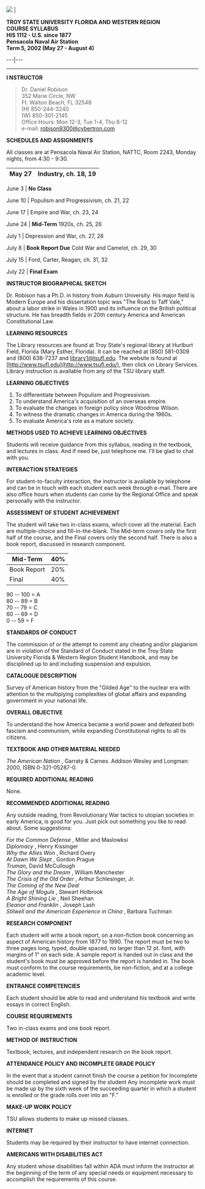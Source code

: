 ![](../images/TSUflamegif.gif) |

**TROY STATE UNIVERSITY FLORIDA AND WESTERN REGION  
COURSE SYLLABUS  
HIS 1112 - U.S. since 1877  
Pensacola Naval Air Station  
Term 5, 2002 (May 27 - August 4)**  
  
---|---  
  
* * *  
  
**I NSTRUCTOR**

> Dr. Daniel Robison  
>  352 Marie Circle, NW  
>  Ft. Walton Beach, FL 32548  
>  (H) 850-244-3240  
>  (W) 850-301-2145  
>  Office Hours: Mon 12-3, Tue 1-4, Thu 8-12  
>  e-mail: [robison9300@cybertron.com](mailto:robison9300@cybertron.com)

**SCHEDULES AND ASSIGNMENTS**

All classes are at Pensacola Naval Air Station, NATTC, Room 2243, Monday
nights, from 4:30 - 9:30.

May 27 | Industry, ch. 18, 19  
---|---  
  
June 3 | **No Class**  
  
June 10 | Populism and Progressivism, ch. 21, 22  
  
June 17 | Empire and War, ch. 23, 24  
  
June 24 | **Mid-Term** 1920s, ch. 25, 26  
  
July 1 | Depression and War, ch. 27, 28  
  
July 8 | **Book Report Due** Cold War and Camelot, ch. 29, 30  
  
July 15 | Ford, Carter, Reagan, ch. 31, 32  
  
July 22 | **Final Exam**  
  
**INSTRUCTOR BIOGRAPHICAL SKETCH**

Dr. Robison has a Ph.D. in history from Auburn University. His major field is
Modern Europe and his dissertation topic was "The Road to Taff Vale," about a
labor strike in Wales in 1900 and its influence on the British political
structure. He has breadth fields in 20th century America and American
Constitutional Law.

**LEARNING RESOURCES**

The Library resources are found at Troy State's regional library at Hurlburt
Field, Florida (Mary Esther, Florida). It can be reached at (850) 581-0309 and
(800) 638-7237 and [library1@tsufl.edu](mailto:library1@tsufl.edu). The
website is found at [http://www.tsufl.edu](http://www.tsufl.edu/), then click
on Library Services. Library instruction is available from any of the TSU
library staff.

**LEARNING OBJECTIVES**

  1. To differentiate between Populism and Progressivism.
  2. To understand America's acquisition of an overseas empire.
  3. To evaluate the changes in foreign policy since Woodrow Wilson.
  4. To witness the dramatic changes in America during the 1960s.
  5. To evaluate America's role as a mature society.

**METHODS USED TO ACHIEVE LEARNING OBJECTIVES**

Students will receive guidance from this syllabus, reading in the textbook,
and lectures in class. And if need be, just telephone me. I'll be glad to chat
with you.

**INTERACTION STRATEGIES**

For student-to-faculty interaction, the instructor is available by telephone
and can be in touch with each student each week through e-mail. There are also
office hours when students can come by the Regional Office and speak
personally with the instructor.

**ASSESSMENT OF STUDENT ACHIEVEMENT**

The student will take two in-class exams, which cover all the material. Each
are multiple-choice and fill-in-the-blank. The Mid-term covers only the first
half of the course, and the Final covers only the second half. There is also a
book report, discussed in research component.

Mid-Term | 40%  
---|---  
Book Report | 20%  
Final | 40%  
  
90 -- 100 = A  
80 -- 89 = B  
70 -- 79 = C  
60 -- 69 = D  
0 -- 59 = F

**STANDARDS OF CONDUCT**

The commission of or the attempt to commit any cheating and/or plagiarism are
in violation of the Standard of Conduct stated in the Troy State University
Florida & Western Region Student Handbook, and may be disciplined up to and
including suspension and expulsion.

**CATALOGUE DESCRIPTION**

Survey of American history from the "Gilded Age" to the nuclear era with
attention to the multiplying complexities of global affairs and expanding
government in your national life.

**OVERALL OBJECTIVE**

To understand the how America became a world power and defeated both fascism
and communism, while expanding Constitutional rights to all its citizens.

**TEXTBOOK AND OTHER MATERIAL NEEDED**

_The American Nation_ , Garraty & Carnes. Addison Wesley and Longman: 2000,
ISBN 0-321-05287-0.

**REQUIRED ADDITIONAL READING**

None.

**RECOMMENDED ADDITIONAL READING**

Any outside reading, from Revolutionary War tactics to utopian societies in
early America, is good for you. Just pick out something you like to read
about. Some suggestions:

_For the Common Defense_ , Miller and Maslowksi  
_Diplomacy_ , Henry Kissinger  
_Why the Allies Won_ , Richard Overy  
_At Dawn We Slept_ , Gordon Prague  
_Truman,_ David McCullough  
_The Glory and the Dream_ , William Manchester  
_The Crisis of the Old Order_ , Arthur Schlesinger, Jr.  
_The Coming of the New Deal  
The Age of Moguls_ , Stewart Holbrook  
_A Bright Shining Lie_ , Neil Sheehan  
_Eleanor and Franklin_ , Joseph Lash  
_Stilwell and the American Experience in China_ , Barbara Tuchman

**RESEARCH COMPONENT**

Each student will write a book report, on a non-fiction book concerning an
aspect of American history from 1877 to 1990. The report must be two to three
pages long, typed, double spaced, no larger than 12 pt. font, with margins of
1" on each side. A sample report is handed out in class and the student's book
must be approved before the report is handed in. The book must conform to the
course requirements, be non-fiction, and at a college academic level.

**ENTRANCE COMPETENCIES**

Each student should be able to read and understand his textbook and write
essays in correct English.

**COURSE REQUIREMENTS**

Two in-class exams and one book report.

**METHOD OF INSTRUCTION**

Textbook, lectures, and independent research on the book report.

**ATTENDANCE POLICY AND INCOMPLETE GRADE POLICY**

In the event that a student cannot finish the course a petition for Incomplete
should be completed and signed by the student Any incomplete work must be made
up by the sixth week of the succeeding quarter in which a student is enrolled
or the grade rolls over into an "F."

**MAKE-UP WORK POLICY**

TSU allows students to make up missed classes.

**INTERNET**

Students may be required by their instructor to have internet connection.

**AMERICANS WITH DISABILITIES ACT**

Any student whose disabilities fall within ADA must inform the instructor at
the beginning of the term of any special needs or equipment necessary to
accomplish the requirements of this course.

